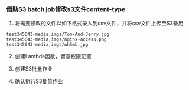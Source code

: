 ### 借助S3 batch job修改s3文件content-type

1. 将需要修改的文件以如下格式录入到csv文件，并将csv文件上传至S3备用
```
test345643-media,imgs/Tom-And-Jerry.jpg
test345643-media,imgs/nginx-access.png
test345643-media,imgs/wh5mb.jpg
```

2. 创建Lambda函数，留意权限配置

3. 创建S3批量作业

4. 确认执行S3批量作业